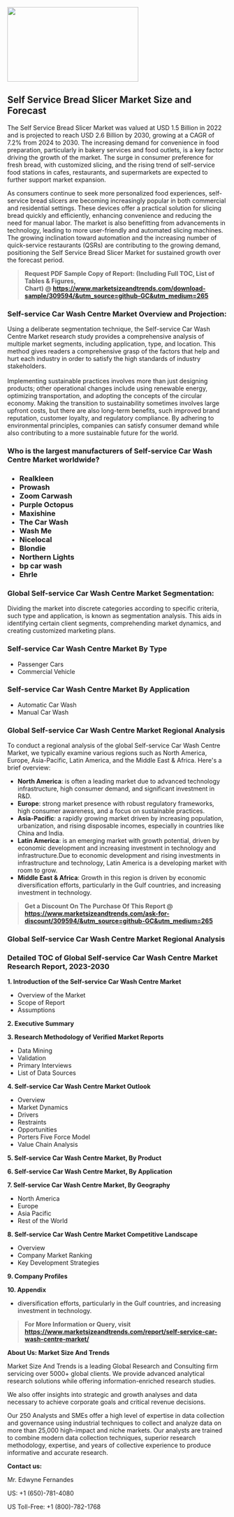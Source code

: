 <p><img class="alignnone size-medium wp-image-20088" src="https://ffe5etoiles.com/wp-content/uploads/2024/12/MST1-300x171.png" alt="" width="300" height="171" /></p><h2>Self Service Bread Slicer Market Size and Forecast</h2><p>The Self Service Bread Slicer Market was valued at USD 1.5 Billion in 2022 and is projected to reach USD 2.6 Billion by 2030, growing at a CAGR of 7.2% from 2024 to 2030. The increasing demand for convenience in food preparation, particularly in bakery services and food outlets, is a key factor driving the growth of the market. The surge in consumer preference for fresh bread, with customized slicing, and the rising trend of self-service food stations in cafes, restaurants, and supermarkets are expected to further support market expansion.</p><p>As consumers continue to seek more personalized food experiences, self-service bread slicers are becoming increasingly popular in both commercial and residential settings. These devices offer a practical solution for slicing bread quickly and efficiently, enhancing convenience and reducing the need for manual labor. The market is also benefitting from advancements in technology, leading to more user-friendly and automated slicing machines. The growing inclination toward automation and the increasing number of quick-service restaurants (QSRs) are contributing to the growing demand, positioning the Self Service Bread Slicer Market for sustained growth over the forecast period.</p></p><blockquote id="" class=""><strong>Request PDF Sample Copy of Report: (Including Full TOC, List of Tables &amp; Figures, Chart)&nbsp;@&nbsp;<strong><a href="https://www.marketsizeandtrends.com/download-sample/309594/&utm_source=github-GC&utm_medium=265" target="_blank">https://www.marketsizeandtrends.com/download-sample/309594/&utm_source=github-GC&utm_medium=265</a></strong></strong></blockquote><h3 id="" class="">Self-service Car Wash Centre Market&nbsp;Overview and Projection:</h3><p id="" class="">Using a deliberate segmentation technique, the Self-service Car Wash Centre Market research study provides a comprehensive analysis of multiple market segments, including application, type, and location. This method gives readers a comprehensive grasp of the factors that help and hurt each industry in order to satisfy the high standards of industry stakeholders. <br /> <br />Implementing sustainable practices involves more than just designing products; other operational changes include using renewable energy, optimizing transportation, and adopting the concepts of the circular economy. Making the transition to sustainability sometimes involves large upfront costs, but there are also long-term benefits, such improved brand reputation, customer loyalty, and regulatory compliance. By adhering to environmental principles, companies can satisfy consumer demand while also contributing to a more sustainable future for the world.</p><h3 id="" class="">Who is the largest manufacturers of&nbsp;Self-service Car Wash Centre Market worldwide?</h3><h3 class=""><p><ul><li>Realkleen </li><li> Prowash </li><li> Zoom Carwash </li><li> Purple Octopus </li><li> Maxishine </li><li> The Car Wash </li><li> Wash Me </li><li> Nicelocal </li><li> Blondie </li><li> Northern Lights </li><li> bp car wash </li><li> Ehrle</li></ul></p></h3><h3 id="" class="">Global&nbsp;Self-service Car Wash Centre Market Segmentation:</h3><p id="" class="">Dividing the market into discrete categories according to specific criteria, such type and application, is known as segmentation analysis. This aids in identifying certain client segments, comprehending market dynamics, and creating customized marketing plans.</p><h3 id="" class="">Self-service Car Wash Centre Market&nbsp;By Type</h3><p><p><ul><li>Passenger Cars</li><li> Commercial Vehicle</p></li></ul></p></p><h3 id="" class="">Self-service Car Wash Centre Market&nbsp;By Application</h3><p class=""><p><ul><li>Automatic Car Wash</li><li> Manual Car Wash</li></ul></p></p><h3 id="" class="">Global Self-service Car Wash Centre Market Regional Analysis</h3><p id="" class="">To conduct a regional analysis of the global Self-service Car Wash Centre Market, we typically examine various regions such as North America, Europe, Asia-Pacific, Latin America, and the Middle East &amp; Africa. Here's a brief overview:</p><ul><li><strong>North America</strong>: is often a leading market due to advanced technology infrastructure, high consumer demand, and significant investment in R&amp;D.</li><li><strong>Europe</strong>: strong market presence with robust regulatory frameworks, high consumer awareness, and a focus on sustainable practices.</li><li><strong>Asia-Pacific</strong>: a rapidly growing market driven by increasing population, urbanization, and rising disposable incomes, especially in countries like China and India.</li><li><strong>Latin America</strong>: is an emerging market with growth potential, driven by economic development and increasing investment in technology and infrastructure.Due to economic development and rising investments in infrastructure and technology, Latin America is a developing market with room to grow.</li><li><strong>Middle East &amp; Africa</strong>: Growth in this region is driven by economic diversification efforts, particularly in the Gulf countries, and increasing investment in technology.</li></ul><blockquote id="" class=""><strong>Get a Discount On The Purchase Of This Report @ <strong><a href="https://www.marketsizeandtrends.com/ask-for-discount/309594/&utm_source=github-GC&utm_medium=265" target="_blank">https://www.marketsizeandtrends.com/ask-for-discount/309594/&utm_source=github-GC&utm_medium=265</a></strong></strong></blockquote><h3 id="" class="">Global Self-service Car Wash Centre Market Regional Analysis</h3><h3 id="" class="">Detailed TOC of Global Self-service Car Wash Centre Market Research Report, 2023-2030</h3><p id="" class=""><strong>1. Introduction of the Self-service Car Wash Centre Market</strong></p><ul><li>Overview of the Market</li><li>Scope of Report</li><li>Assumptions</li></ul><p id="" class=""><strong>2. Executive Summary</strong></p><p id="" class=""><strong>3. Research Methodology of Verified Market Reports</strong></p><ul><li>Data Mining</li><li>Validation</li><li>Primary Interviews</li><li>List of Data Sources</li></ul><p id="" class=""><strong>4. Self-service Car Wash Centre Market Outlook</strong></p><ul><li>Overview</li><li>Market Dynamics</li><li>Drivers</li><li>Restraints</li><li>Opportunities</li><li>Porters Five Force Model</li><li>Value Chain Analysis</li></ul><p id="" class=""><strong>5. Self-service Car Wash Centre Market, By Product</strong></p><p id="" class=""><strong>6. Self-service Car Wash Centre Market, By Application</strong></p><p id="" class=""><strong>7. Self-service Car Wash Centre Market, By Geography</strong></p><ul><li>North America</li><li>Europe</li><li>Asia Pacific</li><li>Rest of the World</li></ul><p id="" class=""><strong>8. Self-service Car Wash Centre Market Competitive Landscape</strong></p><ul><li>Overview</li><li>Company Market Ranking</li><li>Key Development Strategies</li></ul><p id="" class=""><strong>9. Company Profiles</strong></p><p id="" class=""><strong>10. Appendix</strong></p><ul><li>diversification efforts, particularly in the Gulf countries, and increasing investment in technology.</li></ul><blockquote id="" class=""><strong>For More Information or Query, visit <strong><strong><a href="https://www.marketsizeandtrends.com/report/self-service-car-wash-centre-market/" target="_blank">https://www.marketsizeandtrends.com/report/self-service-car-wash-centre-market/</a></strong></strong></strong></blockquote><p id="" class=""><strong>About Us: Market Size And Trends</strong></p><p id="" class="">Market Size And Trends is a leading Global Research and Consulting firm servicing over 5000+ global clients. We provide advanced analytical research solutions while offering information-enriched research studies.</p><p id="" class="">We also offer insights into strategic and growth analyses and data necessary to achieve corporate goals and critical revenue decisions.</p><p id="" class="">Our 250 Analysts and SMEs offer a high level of expertise in data collection and governance using industrial techniques to collect and analyze data on more than 25,000 high-impact and niche markets. Our analysts are trained to combine modern data collection techniques, superior research methodology, expertise, and years of collective experience to produce informative and accurate research.</p><p id="" class=""><strong>Contact us:</strong></p><p id="" class="">Mr. Edwyne Fernandes</p><p id="" class="">US: +1 (650)-781-4080</p><p id="" class="">US Toll-Free: +1 (800)-782-1768</p>
